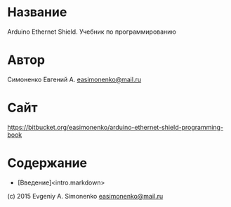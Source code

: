 # Название

Arduino Ethernet Shield. Учебник по программированию

# Автор

Симоненко Евгений А. <easimonenko@mail.ru>

# Сайт

https://bitbucket.org/easimonenko/arduino-ethernet-shield-programming-book

# Содержание

- [Введение]<intro.markdown>

(c) 2015 Evgeniy A. Simonenko <easimonenko@mail.ru>
